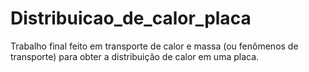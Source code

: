 # Distribuicao_de_calor_placa
Trabalho final feito em transporte de calor e massa (ou fenômenos de transporte) para obter a distribuição de calor em uma placa.
